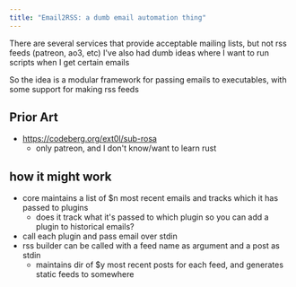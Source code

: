 ```yaml
---
title: "Email2RSS: a dumb email automation thing"
---
```


There are several services that provide acceptable mailing lists, but not rss
feeds (patreon, ao3, etc)
I've also had dumb ideas where I want to run scripts when I get certain emails

So the idea is a modular framework for passing emails to executables, with some
support for making rss feeds

## Prior Art
* https://codeberg.org/ext0l/sub-rosa
  * only patreon, and I don't know/want to learn rust

## how it might work
* core maintains a list of $n most recent emails and tracks which it has passed
  to plugins
  * does it track what it's passed to which plugin so you can add a plugin to
    historical emails?
* call each plugin and pass email over stdin
* rss builder can be called with a feed name as argument and a post as stdin
  * maintains dir of $y most recent posts for each feed, and generates static
    feeds to somewhere

